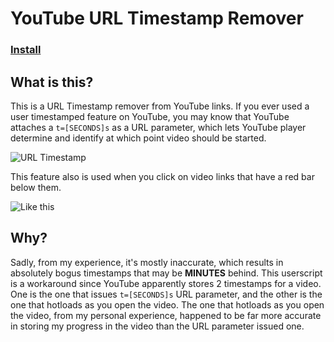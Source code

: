 # YouTube URL Timestamp Remover
### [Install](https://raw.githubusercontent.com/RedSQL/personal-scripts-and-misc/master/userscripts/Youtube%20URL%20Timestamp%20Remover/tsremover.user.js)
## What is this?
This is a URL Timestamp remover from YouTube links. If you ever used a user timestamped feature on YouTube, you may know that YouTube attaches a `t=[SECONDS]s` as a URL parameter, which lets YouTube player determine and identify at which point video should be started. 

![URL Timestamp](https://i.vgy.me/zAMa6f.png)

This feature also is used when you click on video links that have a red bar below them.

![Like this](https://i.vgy.me/RpY5AJ.png)

## Why?
Sadly, from my experience, it's mostly inaccurate, which results in absolutely bogus timestamps that may be **MINUTES** behind. This userscript is a workaround since YouTube apparently stores 2 timestamps for a video. One is the one that issues `t=[SECONDS]s` URL parameter, and the other is the one that hotloads as you open the video. The one that hotloads as you open the video, from my personal experience, happened to be far more accurate in storing my progress in the video than the URL parameter issued one.
